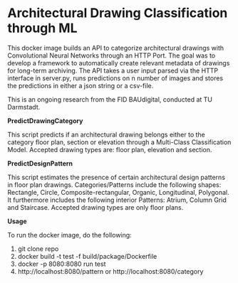 # Architectural Drawing Classification through ML

This docker image builds an API to categorize architectural drawings with
Convolutional Neural Networks through an HTTP Port.
The goal was to develop a framework to automatically create relevant metadata of drawings
for long-term archiving.
The API takes a user input parsed via the HTTP interface in server.py, runs predictions on n number of  images
and stores the predictions in either a json string or a csv-file. 

This is an ongoing research from the FID BAUdigital, conducted at TU Darmstadt.

**PredictDrawingCategory**

This script predicts if an architectural drawing belongs either to the category floor plan, section or elevation
through a Multi-Class Classification Model. Accepted drawing types are: floor plan, elevation and section.


**PredictDesignPattern**

This script estimates the presence of certain architectural design patterns in floor plan drawings.
Categories/Patterns include the following shapes: Rectangle, Circle, Composite-rectangular, Organic, Longitudinal, Polygonal.
It furthermore includes the following interior Patterns: Atrium, Column Grid and Staircase.
Accepted drawing types are only floor plans.


**Usage**

To run the docker image, do the following:

1. git clone repo
2. docker build -t test -f build/package/Dockerfile
3. docker -p 8080:8080 run test
4. http://localhost:8080/pattern or http://localhost:8080/category